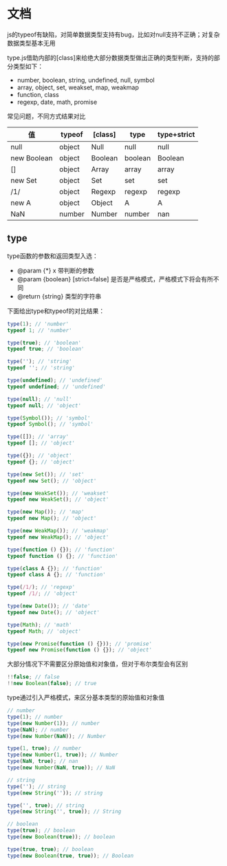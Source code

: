 # 文档

js的typeof有缺陷，对简单数据类型支持有bug，比如对null支持不正确；对复杂数据类型基本无用

type.js借助内部的[class]来给绝大部分数据类型做出正确的类型判断，支持的部分类型如下：

- number, boolean, string, undefined, null, symbol
- array, object, set, weakset, map, weakmap
- function, class
- regexp, date, math, promise

常见问题，不同方式结果对比

| 值          | typeof | [class] | type    | type+strict |
| ----------- | ------ | ------- | ------- | ----------- |
| null        | object | Null    | null    | null        |
| new Boolean | object | Boolean | boolean | Boolean     |
| []          | object | Array   | array   | array       |
| new Set     | object | Set     | set     | set         |
| /1/         | object | Regexp  | regexp  | regexp      |
| new A       | object | Object  | A       | A           |
| NaN         | number | Number  | number  | nan         |

## type

type函数的参数和返回类型入选：

- @param {\*} x 带判断的参数
- @param {boolean} [strict=false] 是否是严格模式，严格模式下将会有所不同
- @return {string} 类型的字符串

下面给出type和typeof的对比结果：

```js
type(1); // 'number'
typeof 1; // 'number'

type(true); // 'boolean'
typeof true; // 'boolean'

type(''); // 'string'
typeof ''; // 'string'

type(undefined); // 'undefined'
typeof undefined; // 'undefined'

type(null); // 'null'
typeof null; // 'object'

type(Symbol()); // 'symbol'
typeof Symbol(); // 'symbol'

type([]); // 'array'
typeof []; // 'object'

type({}); // 'object'
typeof {}; // 'object'

type(new Set()); // 'set'
typeof new Set(); // 'object'

type(new WeakSet()); // 'weakset'
typeof new WeakSet(); // 'object'

type(new Map()); // 'map'
typeof new Map(); // 'object'

type(new WeakMap()); // 'weakmap'
typeof new WeakMap(); // 'object'

type(function () {}); // 'function'
typeof function () {}; // 'function'

type(class A {}); // 'function'
typeof class A {}; // 'function'

type(/1/); // 'regexp'
typeof /1/; // 'object'

type(new Date()); // 'date'
typeof new Date(); // 'object'

type(Math); // 'math'
typeof Math; // 'object'

type(new Promise(function () {})); // 'promise'
typeof new Promise(function () {}); // 'object'
```

大部分情况下不需要区分原始值和对象值，但对于布尔类型会有区别

```js
!!false; // false
!!new Boolean(false); // true
```

type通过引入严格模式，来区分基本类型的原始值和对象值

```js
// number
type(1); // number
type(new Number(1)); // number
type(NaN); // number
type(new Number(NaN)); // Number

type(1, true); // number
type(new Number(1, true)); // Number
type(NaN, true); // nan
type(new Number(NaN, true)); // NaN

// string
type(''); // string
type(new String('')); // string

type('', true); // string
type(new String('', true)); // String

// boolean
type(true); // boolean
type(new Boolean(true)); // boolean

type(true, true); // boolean
type(new Boolean(true, true)); // Boolean
```
